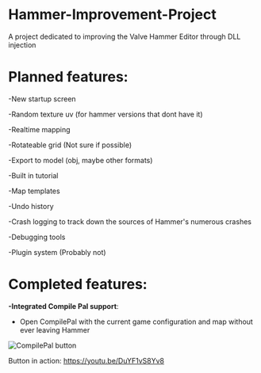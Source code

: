 # Hammer-Improvement-Project
A project dedicated to improving the Valve Hammer Editor through DLL injection

# Planned features: 
-New startup screen

-Random texture uv (for hammer versions that dont have it)

-Realtime mapping

-Rotateable grid (Not sure if possible)

-Export to model (obj, maybe other formats)

-Built in tutorial

-Map templates

-Undo history

-Crash logging to track down the sources of Hammer's numerous crashes

-Debugging tools

-Plugin system (Probably not)

# Completed features: 
**-Integrated Compile Pal support**:
* Open CompilePal with the current game configuration and map without ever leaving Hammer

![CompilePal button](https://i.imgur.com/Kjlqxs1.png)

Button in action: https://youtu.be/DuYF1vS8Yv8
